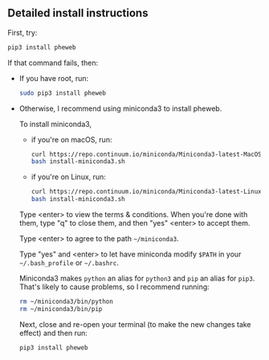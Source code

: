 ## Detailed install instructions

First, try:

```bash
pip3 install pheweb
```

If that command fails, then:

- If you have root, run:

  ```bash
  sudo pip3 install pheweb
  ```

- Otherwise, I recommend using miniconda3 to install pheweb.

  To install miniconda3,

  - if you're on macOS, run:

    ```bash
    curl https://repo.continuum.io/miniconda/Miniconda3-latest-MacOSX-x86_64.sh > install-miniconda3.sh
    bash install-miniconda3.sh
    ```

  - if you're on Linux, run:

    ```bash
    curl https://repo.continuum.io/miniconda/Miniconda3-latest-Linux-x86_64.sh > install-miniconda3.sh
    bash install-miniconda3.sh
    ```

  Type &lt;enter&gt; to view the terms & conditions.  When you're done with them, type "q" to close them, and then "yes" &lt;enter&gt; to accept them.

  Type &lt;enter&gt; to agree to the path `~/miniconda3`.

  Type "yes" and &lt;enter&gt; to let have miniconda modify `$PATH` in your `~/.bash_profile` or `~/.bashrc`.

  Miniconda3 makes `python` an alias for `python3` and `pip` an alias for `pip3`.  That's likely to cause problems, so I recommend running:

  ```bash
  rm ~/miniconda3/bin/python
  rm ~/miniconda3/bin/pip
  ```

  Next, close and re-open your terminal (to make the new changes take effect) and then run:

  ```bash
  pip3 install pheweb
  ```
